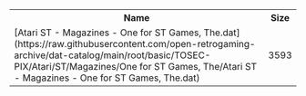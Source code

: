 <table>
<tr><th>Name</th><th>Size</th></tr>
<tr><td>
[Atari ST - Magazines - One for ST Games, The.dat](https://raw.githubusercontent.com/open-retrogaming-archive/dat-catalog/main/root/basic/TOSEC-PIX/Atari/ST/Magazines/One for ST Games, The/Atari ST - Magazines - One for ST Games, The.dat)
</td><td>3593</td></tr>
</table>
